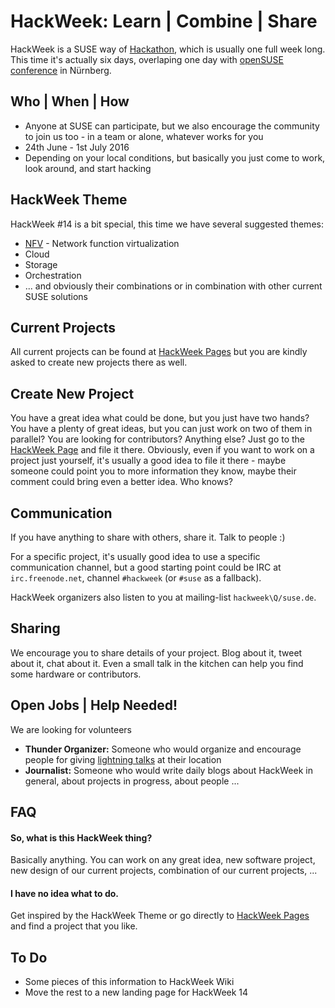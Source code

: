 # HackWeek: Learn | Combine | Share

HackWeek is a SUSE way of [Hackathon](https://en.wikipedia.org/wiki/Hackathon),
which is usually one full week long. This time it's actually six days,
overlaping one day with [openSUSE conference](https://events.opensuse.org/)
in Nürnberg.

## Who | When | How

* Anyone at SUSE can participate, but we also encourage the community to join
  us too - in a team or alone, whatever works for you
* 24th June - 1st July 2016
* Depending on your local conditions, but basically you just come to work,
  look around, and start hacking

## HackWeek Theme

HackWeek #14 is a bit special, this time we have several suggested themes:

* [NFV](https://en.wikipedia.org/wiki/Network_function_virtualization) - Network
  function virtualization
* Cloud
* Storage
* Orchestration
* ... and obviously their combinations or in combination with other current
  SUSE solutions

## Current Projects

All current projects can be found at
[HackWeek Pages](https://hackweek.suse.com/14/projects)
but you are kindly asked to create new projects there as well.

## Create New Project

You have a great idea what could be done, but you just have two hands? You have
a plenty of great ideas, but you can just work on two of them in parallel? You
are looking for contributors? Anything else? Just go to the
[HackWeek Page](https://hackweek.suse.com/14/projects/new) and file it there.
Obviously, even if you want to work on a project just yourself, it's usually
a good idea to file it there - maybe someone could point you to more
information they know, maybe their comment could bring even a better idea.
Who knows?

## Communication

If you have anything to share with others, share it. Talk to people :)

For a specific project, it's usually good idea to use a specific communication
channel, but a good starting point could be IRC at `irc.freenode.net`,
channel `#hackweek` (or `#suse` as a fallback).

HackWeek organizers also listen to you at mailing-list `hackweek\Q/suse.de`.

## Sharing

We encourage you to share details of your project. Blog about it, tweet about
it, chat about it. Even a small talk in the kitchen can help you find some
hardware or contributors.

## Open Jobs | Help Needed!

We are looking for volunteers

* **Thunder Organizer:** Someone who would organize and encourage people for
  giving [lightning talks](https://en.wikipedia.org/wiki/Lightning_talk) at
  their location
* **Journalist:** Someone who would write daily blogs about HackWeek in general,
  about projects in progress, about people ...

## FAQ

#### So, what is this HackWeek thing?
Basically anything. You can work on any great idea, new software project, new
design of our current projects, combination of our current projects, ...

#### I have no idea what to do.
Get inspired by the HackWeek Theme or go directly to
[HackWeek Pages](https://hackweek.suse.com/14/projects) and find a project that
you like.

## To Do

* Some pieces of this information to HackWeek Wiki
* Move the rest to a new landing page for HackWeek 14

